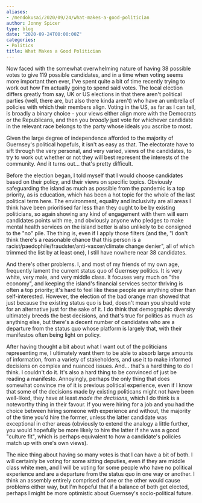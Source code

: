 ```yaml
---
aliases:
- /mendokusai/2020/09/24/what-makes-a-good-politician
author: Jonny Spicer
type: blog
date: "2020-09-24T00:00:00Z"
categories:
- Politics
title: What Makes a Good Politician
---
```

Now faced with the somewhat overwhelming nature of having 38 possible votes to give 119 possible candidates, and in a time when voting seems more important then ever, I've spent quite
a bit of time recently trying to work out how I'm actually going to spend said votes. The local election differs greatly from say, UK or US elections in that there aren't political
parties (well, there are, but also there kinda aren't) who have an umbrella of policies with which their members align. Voting in the US, as far as I can tell, is broadly a binary
choice - your views either align more with the Democrats or the Republicans, and then you *broadly* just vote for whichever candidate in the relevant race belongs to the party whose
ideals you ascribe to most.

Given the large degree of independence afforded to the majority of Guernsey's political hopefuls, it isn't as easy as that. The electorate have to sift through the very personal, and
very varied, views of the candidates, to try to work out whether or not they will best represent the interests of the community. And it turns out... that's pretty difficult.

Before the election began, I told myself that I would choose candidates based on their policy, and their views on specific topics. Obviously safeguarding the island as much as possible
from the pandemic is a top priority, as is education, which has been a hot topic for the whole of the last political term here. The environment, equality and inclusivity are all areas
I think have been prioritised far less than they ought to be by existing politicians, so again showing any kind of engagement with them will earn candidates points with me, and
obviously anyone who pledges to make mental health services on the island better is also unlikely to be consigned to the "no" pile. The thing is, even if I apply those filters (and
the, "I don't think there's a reasonable chance that this person is a racist/paedophile/fraudster/anti-vaxxer/climate change denier", all of which trimmed the list by at least one), I
still have nowhere near 38 candidates.

And there's other problems. I, and most of my friends of my own age, frequently lament the current status quo of Guernsey politics. It is very white, very male, and very middle class.
It focuses very much on "the economy", and keeping the island's financial services sector thriving is often a top priority; it's hard to feel like these people are anything other than
self-interested. However, the election of the bad orange man showed that just because the existing status quo is bad, doesn't mean you should vote for an alternative just for the sake
of it. I do think that demographic diversity ultimately breeds the best decisions, and that's true for politics as much as anything else, but there's a decent number of candidates who
are a departure from the status quo whose platform is largely that, with their manifestos often being light on policy.

After having thought a bit about what I want out of the politicians representing me, I ultimately want them to be able to absorb large amounts of information, from a variety of
stakeholders, and use it to make informed decisions on complex and nuanced issues. And... that's a hard thing to do I think. I couldn't do it. It's also a hard thing to be convinced
of just be reading a manifesto. Annoyingly, perhaps the only thing that does somewhat convince me of it is previous political experience, even if I know that some of the decisions
made by existing politicans might not have been well-liked, they have at least *made the decisions*, which I do think is a noteworthy thing in their favour. If you were hiring for a
job and you had the choice between hiring someone with experience and without, the majority of the time you'd hire the former, unless the latter candidate was exceptional in other
areas (obviously to extend the analogy a little further, you would hopefully be more likely to hire the latter if she was a good "culture fit", which is perhaps equivalent to how a
candidate's policies match up with one's own views).

The nice thing about having so many votes is that I can have a bit of both. I will certainly be voting for some sitting deputies, even if they are middle class white men, and I will
be voting for some people who have no political experience and are a departure from the status quo in one way or another. I think an assembly entirely comprised of one or the other
would cause problems either way, but I'm hopeful that if a balance of both get elected, perhaps I might be more optimistic about Guernsey's socio-political future.
